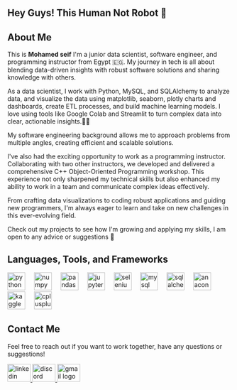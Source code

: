 ## Hey Guys! This Human Not Robot 🤖

## About Me

This is **Mohamed seif** I'm a junior data scientist, software engineer, and programming instructor from Egypt 🇪🇬.
My journey in tech is all about blending data-driven insights with robust software solutions and sharing knowledge with others.

As a data scientist, I work with Python, MySQL, and SQLAlchemy to analyze data, and visualize the data using matplotlib, seaborn, plotly charts and dashboards, create ETL processes, and build machine learning models. I love using tools like Google Colab and Streamlit to turn complex data into clear, actionable insights.🔎🔎

My software engineering background allows me to approach problems from multiple angles, creating efficient and scalable solutions.

I've also had the exciting opportunity to work as a programming instructor. Collaborating with two other instructors, we developed and delivered a comprehensive C++ Object-Oriented Programming workshop. This experience not only sharpened my technical skills but also enhanced my ability to work in a team and communicate complex ideas effectively.

From crafting data visualizations to coding robust applications and guiding new programmers, I'm always eager to learn and take on new challenges in this ever-evolving field.

Check out my projects to see how I'm growing and applying my skills, I am open to any advice or suggestions 🚀



## Languages, Tools, and Frameworks

<div align="left">
  <img src="https://cdn.jsdelivr.net/gh/devicons/devicon/icons/python/python-original.svg" height="40" alt="python logo"  />
  <img width="12" />
  <img src="https://cdn.jsdelivr.net/gh/devicons/devicon/icons/numpy/numpy-original.svg" height="40" alt="numpy logo"  />
  <img width="12" />
  <img src="https://cdn.jsdelivr.net/gh/devicons/devicon/icons/pandas/pandas-original.svg" height="40" alt="pandas logo"  />
  <img width="12" />
  <img src="https://cdn.jsdelivr.net/gh/devicons/devicon/icons/jupyter/jupyter-original.svg" height="40" alt="jupyter logo"  />
  <img width="12" />
  <img src="https://cdn.jsdelivr.net/gh/devicons/devicon/icons/selenium/selenium-original.svg" height="40" alt="selenium logo"  />
  <img width="12" />
  <img src="https://cdn.jsdelivr.net/gh/devicons/devicon/icons/mysql/mysql-original.svg" height="40" alt="mysql logo"  />
  <img width="12" />
  <img src="https://cdn.jsdelivr.net/gh/devicons/devicon/icons/sqlalchemy/sqlalchemy-original.svg" height="40" alt="sqlalchemy logo"  />
  <img width="12" />
  <img src="https://cdn.jsdelivr.net/gh/devicons/devicon/icons/anaconda/anaconda-original.svg" height="40" alt="anaconda logo"  />
  <img width="12" />
  <img src="https://cdn.jsdelivr.net/gh/devicons/devicon/icons/kaggle/kaggle-original-wordmark.svg" height="40" alt="kaggle logo"  />
  <img width="12" />
  <img src="https://cdn.jsdelivr.net/gh/devicons/devicon/icons/cplusplus/cplusplus-original.svg" height="40" alt="cplusplus logo"  />
</div>

## Contact Me

Feel free to reach out if you want to work together, have any questions or suggestions!

<div align="left">
  <a href="https://www.linkedin.com/in/mohamed-seif-83228424a/" target="_blank">
    <img src="https://raw.githubusercontent.com/maurodesouza/profile-readme-generator/master/src/assets/icons/social/linkedin/default.svg" width="52" height="40" alt="linkedin logo"  />
  </a>
  <a href="https://discordapp.com/users/1049083749813473350" target="_blank">
    <img src="https://raw.githubusercontent.com/maurodesouza/profile-readme-generator/master/src/assets/icons/social/discord/default.svg" width="52" height="40" alt="discord logo"  />
  </a>
  <a href="mailto:mohamedseif.a1@gmail.com" target="_blank">
    <img src="https://raw.githubusercontent.com/maurodesouza/profile-readme-generator/master/src/assets/icons/social/gmail/default.svg" width="52" height="40" alt="gmail logo"  />
  </a>
</div>

</div>
